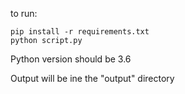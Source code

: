 to run:

```
pip install -r requirements.txt
python script.py
```

Python version should be 3.6

Output will be ine the "output" directory
